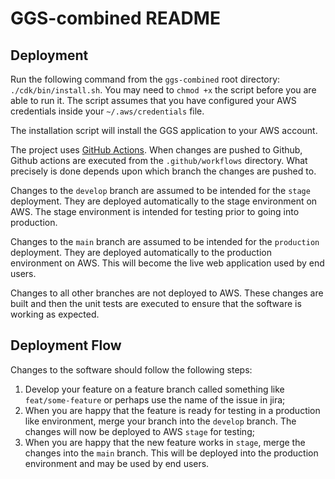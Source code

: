 # GGS-combined README

## Deployment

Run the following command from the `ggs-combined` root directory: `./cdk/bin/install.sh`. You may need to `chmod +x` the script before you are able to run it. The script assumes that you have configured your AWS credentials inside your `~/.aws/credentials` file.

The installation script will install the GGS application to your AWS account.

The project uses [GitHub Actions](https://docs.github.com/en/actions). When changes are pushed to Github, Github actions are executed from the `.github/workflows` directory. What precisely is done depends upon which branch the changes are pushed to.

Changes to the `develop` branch are assumed to be intended for the `stage` deployment. They are deployed automatically to the stage environment on AWS. The stage environment is intended for testing prior to going into production.

Changes to the `main` branch are assumed to be intended for the `production` deployment. They are deployed automatically to the production environment on AWS. This will become the live web application used by end users.

Changes to all other branches are not deployed to AWS. These changes are built and then the unit tests are executed to ensure that the software is working as expected.

## Deployment Flow

Changes to the software should follow the following steps:

1. Develop your feature on a feature branch called something like `feat/some-feature` or perhaps use the name of the issue in jira;
2. When you are happy that the feature is ready for testing in a production like environment, merge your branch into the `develop` branch. The changes will now be deployed to AWS `stage` for testing;
3. When you are happy that the new feature works in `stage`, merge the changes into the `main` branch. This will be deployed into the production environment and may be used by end users.
